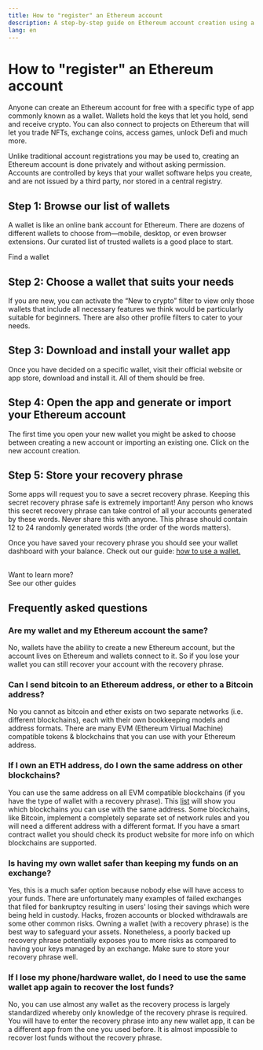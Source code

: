 ```yaml
---
title: How to "register" an Ethereum account
description: A step-by-step guide on Ethereum account creation using a wallet.
lang: en
---
```


# How to "register" an Ethereum account

Anyone can create an Ethereum account for free with a specific type of app commonly known as a wallet. Wallets hold the keys that let you hold, send and receive crypto. You can also connect to projects on Ethereum that will let you trade NFTs, exchange coins, access games, unlock Defi and much more.

Unlike traditional account registrations you may be used to, creating an Ethereum account is done privately and without asking permission. Accounts are controlled by keys that your wallet software helps you create, and are not issued by a third party, nor stored in a central registry.

## Step 1: Browse our list of wallets

A wallet is like an online bank account for Ethereum. There are dozens of different wallets to choose from—mobile, desktop, or even browser extensions. Our curated list of trusted wallets is a good place to start.

<ButtonLink to="/wallets/find-wallet/">
  Find a wallet
</ButtonLink>

## Step 2: Choose a wallet that suits your needs

If you are new, you can activate the “New to crypto” filter to view only those wallets that include all necessary features we think would be particularly suitable for beginners. There are also other profile filters to cater to your needs.

## Step 3: Download and install your wallet app

Once you have decided on a specific wallet, visit their official website or app store, download and install it. All of them should be free.

## Step 4: Open the app and generate or import your Ethereum account

The first time you open your new wallet you might be asked to choose between creating a new account or importing an existing one. Click on the new account creation.

## Step 5: Store your recovery phrase

Some apps will request you to save a secret recovery phrase. Keeping this secret recovery phrase safe is extremely important! Any person who knows this secret recovery phrase can take control of all your accounts generated by these words. Never share this with anyone. This phrase should contain 12 to 24 randomly generated words (the order of the words matters).

Once you have saved your recovery phrase you should see your wallet dashboard with your balance. Check out our guide: [how to use a wallet.](/guides/how-to-use-a-wallet)

 <br />
 
<InfoBanner shouldSpaceBetween emoji=":eyes:">
  <div>Want to learn more?</div>
  <ButtonLink to="/guides/">
    See our other guides
  </ButtonLink>
</InfoBanner>

## Frequently asked questions

### Are my wallet and my Ethereum account the same?

No, wallets have the ability to create a new Ethereum account, but the account lives on Ethereum and wallets connect to it. So if you lose your wallet you can still recover your account with the recovery phrase.

### Can I send bitcoin to an Ethereum address, or ether to a Bitcoin address?

No you cannot as bitcoin and ether exists on two separate networks (i.e. different blockchains), each with their own bookkeeping models and address formats. There are many EVM (Ethereum Virtual Machine) compatible tokens & blockchains that you can use with your Ethereum address.

### If I own an ETH address, do I own the same address on other blockchains?

You can use the same address on all EVM compatible blockchains (if you have the type of wallet with a recovery phrase). This [list](https://chainlist.org/) will show you which blockchains you can use with the same address. Some blockchains, like Bitcoin, implement a completely separate set of network rules and you will need a different address with a different format. If you have a smart contract wallet you should check its product website for more info on which blockchains are supported.

### Is having my own wallet safer than keeping my funds on an exchange?

Yes, this is a much safer option because nobody else will have access to your funds. There are unfortunately many examples of failed exchanges that filed for bankruptcy resulting in users' losing their savings which were being held in custody. Hacks, frozen accounts or blocked withdrawals are some other common risks. Owning a wallet (with a recovery phrase) is the best way to safeguard your assets. Nonetheless, a poorly backed up recovery phrase potentially exposes you to more risks as compared to having your keys managed by an exchange. Make sure to store your recovery phrase well.

### If I lose my phone/hardware wallet, do I need to use the same wallet app again to recover the lost funds?

No, you can use almost any wallet as the recovery process is largely standardized whereby only knowledge of the recovery phrase is required. You will have to enter the recovery phrase into any new wallet app, it can be a different app from the one you used before. It is almost impossible to recover lost funds without the recovery phrase.
